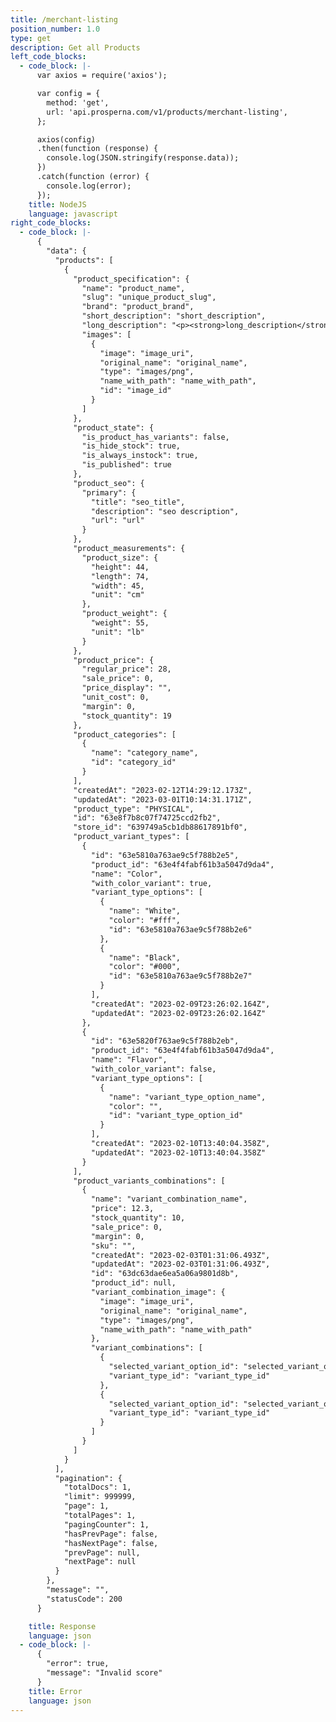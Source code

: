 ```yaml
---
title: /merchant-listing
position_number: 1.0
type: get
description: Get all Products
left_code_blocks:
  - code_block: |-
      var axios = require('axios');

      var config = {
        method: 'get',
        url: 'api.prosperna.com/v1/products/merchant-listing',
      };

      axios(config)
      .then(function (response) {
        console.log(JSON.stringify(response.data));
      })
      .catch(function (error) {
        console.log(error);
      });
    title: NodeJS
    language: javascript
right_code_blocks:
  - code_block: |-
      {
        "data": {
          "products": [
            {
              "product_specification": {
                "name": "product_name",
                "slug": "unique_product_slug",
                "brand": "product_brand",
                "short_description": "short_description",
                "long_description": "<p><strong>long_description</strong></p>",
                "images": [
                  {
                    "image": "image_uri",
                    "original_name": "original_name",
                    "type": "images/png",
                    "name_with_path": "name_with_path",
                    "id": "image_id"
                  }
                ]
              },
              "product_state": {
                "is_product_has_variants": false,
                "is_hide_stock": true,
                "is_always_instock": true,
                "is_published": true
              },
              "product_seo": {
                "primary": {
                  "title": "seo_title",
                  "description": "seo description",
                  "url": "url"
                }
              },
              "product_measurements": {
                "product_size": {
                  "height": 44,
                  "length": 74,
                  "width": 45,
                  "unit": "cm"
                },
                "product_weight": {
                  "weight": 55,
                  "unit": "lb"
                }
              },
              "product_price": {
                "regular_price": 28,
                "sale_price": 0,
                "price_display": "",
                "unit_cost": 0,
                "margin": 0,
                "stock_quantity": 19
              },
              "product_categories": [
                {
                  "name": "category_name",
                  "id": "category_id"
                }
              ],
              "createdAt": "2023-02-12T14:29:12.173Z",
              "updatedAt": "2023-03-01T10:14:31.171Z",
              "product_type": "PHYSICAL",
              "id": "63e8f7b8c07f74725ccd2fb2",
              "store_id": "639749a5cb1db88617891bf0",
              "product_variant_types": [
                {
                  "id": "63e5810a763ae9c5f788b2e5",
                  "product_id": "63e4f4fabf61b3a5047d9da4",
                  "name": "Color",
                  "with_color_variant": true,
                  "variant_type_options": [
                    {
                      "name": "White",
                      "color": "#fff",
                      "id": "63e5810a763ae9c5f788b2e6"
                    },
                    {
                      "name": "Black",
                      "color": "#000",
                      "id": "63e5810a763ae9c5f788b2e7"
                    }
                  ],
                  "createdAt": "2023-02-09T23:26:02.164Z",
                  "updatedAt": "2023-02-09T23:26:02.164Z"
                },
                {
                  "id": "63e5820f763ae9c5f788b2eb",
                  "product_id": "63e4f4fabf61b3a5047d9da4",
                  "name": "Flavor",
                  "with_color_variant": false,
                  "variant_type_options": [
                    {
                      "name": "variant_type_option_name",
                      "color": "",
                      "id": "variant_type_option_id"
                    }
                  ],
                  "createdAt": "2023-02-10T13:40:04.358Z",
                  "updatedAt": "2023-02-10T13:40:04.358Z"
                }
              ],
              "product_variants_combinations": [
                {
                  "name": "variant_combination_name",
                  "price": 12.3,
                  "stock_quantity": 10,
                  "sale_price": 0,
                  "margin": 0,
                  "sku": "",
                  "createdAt": "2023-02-03T01:31:06.493Z",
                  "updatedAt": "2023-02-03T01:31:06.493Z",
                  "id": "63dc63dae6ea5a06a9801d8b",
                  "product_id": null,
                  "variant_combination_image": {
                    "image": "image_uri",
                    "original_name": "original_name",
                    "type": "images/png",
                    "name_with_path": "name_with_path"
                  },
                  "variant_combinations": [
                    {
                      "selected_variant_option_id": "selected_variant_option_id",
                      "variant_type_id": "variant_type_id"
                    },
                    {
                      "selected_variant_option_id": "selected_variant_option_id",
                      "variant_type_id": "variant_type_id"
                    }
                  ]
                }
              ]
            }
          ],
          "pagination": {
            "totalDocs": 1,
            "limit": 999999,
            "page": 1,
            "totalPages": 1,
            "pagingCounter": 1,
            "hasPrevPage": false,
            "hasNextPage": false,
            "prevPage": null,
            "nextPage": null
          }
        },
        "message": "",
        "statusCode": 200
      }

    title: Response
    language: json
  - code_block: |-
      {
        "error": true,
        "message": "Invalid score"
      }
    title: Error
    language: json
---
```

